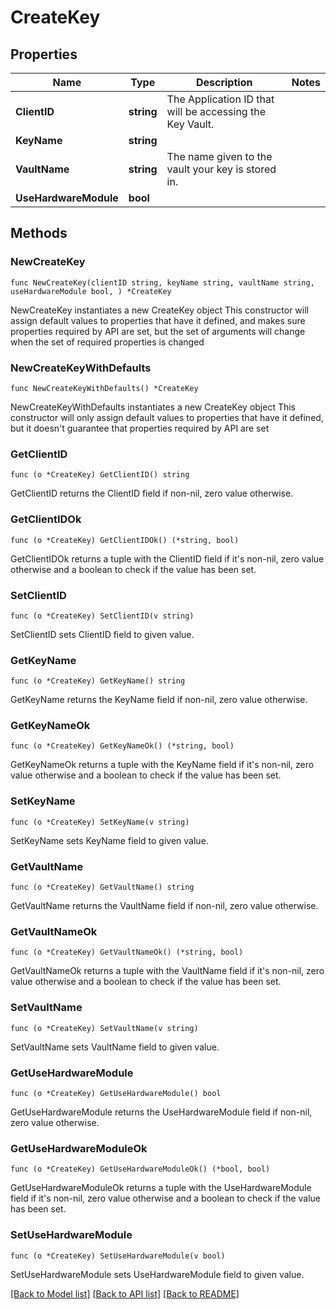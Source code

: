 # CreateKey

## Properties

Name | Type | Description | Notes
------------ | ------------- | ------------- | -------------
**ClientID** | **string** | The Application ID that will be accessing the Key Vault. | 
**KeyName** | **string** |  | 
**VaultName** | **string** | The name given to the vault your key is stored in. | 
**UseHardwareModule** | **bool** |  | 

## Methods

### NewCreateKey

`func NewCreateKey(clientID string, keyName string, vaultName string, useHardwareModule bool, ) *CreateKey`

NewCreateKey instantiates a new CreateKey object
This constructor will assign default values to properties that have it defined,
and makes sure properties required by API are set, but the set of arguments
will change when the set of required properties is changed

### NewCreateKeyWithDefaults

`func NewCreateKeyWithDefaults() *CreateKey`

NewCreateKeyWithDefaults instantiates a new CreateKey object
This constructor will only assign default values to properties that have it defined,
but it doesn't guarantee that properties required by API are set

### GetClientID

`func (o *CreateKey) GetClientID() string`

GetClientID returns the ClientID field if non-nil, zero value otherwise.

### GetClientIDOk

`func (o *CreateKey) GetClientIDOk() (*string, bool)`

GetClientIDOk returns a tuple with the ClientID field if it's non-nil, zero value otherwise
and a boolean to check if the value has been set.

### SetClientID

`func (o *CreateKey) SetClientID(v string)`

SetClientID sets ClientID field to given value.


### GetKeyName

`func (o *CreateKey) GetKeyName() string`

GetKeyName returns the KeyName field if non-nil, zero value otherwise.

### GetKeyNameOk

`func (o *CreateKey) GetKeyNameOk() (*string, bool)`

GetKeyNameOk returns a tuple with the KeyName field if it's non-nil, zero value otherwise
and a boolean to check if the value has been set.

### SetKeyName

`func (o *CreateKey) SetKeyName(v string)`

SetKeyName sets KeyName field to given value.


### GetVaultName

`func (o *CreateKey) GetVaultName() string`

GetVaultName returns the VaultName field if non-nil, zero value otherwise.

### GetVaultNameOk

`func (o *CreateKey) GetVaultNameOk() (*string, bool)`

GetVaultNameOk returns a tuple with the VaultName field if it's non-nil, zero value otherwise
and a boolean to check if the value has been set.

### SetVaultName

`func (o *CreateKey) SetVaultName(v string)`

SetVaultName sets VaultName field to given value.


### GetUseHardwareModule

`func (o *CreateKey) GetUseHardwareModule() bool`

GetUseHardwareModule returns the UseHardwareModule field if non-nil, zero value otherwise.

### GetUseHardwareModuleOk

`func (o *CreateKey) GetUseHardwareModuleOk() (*bool, bool)`

GetUseHardwareModuleOk returns a tuple with the UseHardwareModule field if it's non-nil, zero value otherwise
and a boolean to check if the value has been set.

### SetUseHardwareModule

`func (o *CreateKey) SetUseHardwareModule(v bool)`

SetUseHardwareModule sets UseHardwareModule field to given value.



[[Back to Model list]](../README.md#documentation-for-models) [[Back to API list]](../README.md#documentation-for-api-endpoints) [[Back to README]](../README.md)


